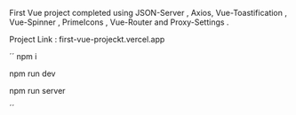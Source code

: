 First Vue project completed using JSON-Server , Axios, Vue-Toastification , Vue-Spinner , PrimeIcons , Vue-Router and Proxy-Settings .

Project Link : first-vue-projeckt.vercel.app

´´
npm i

npm run dev

npm run server

´´
